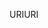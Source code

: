 <span data-ttu-id="9f4f2-101">URI</span><span class="sxs-lookup"><span data-stu-id="9f4f2-101">URI</span></span>